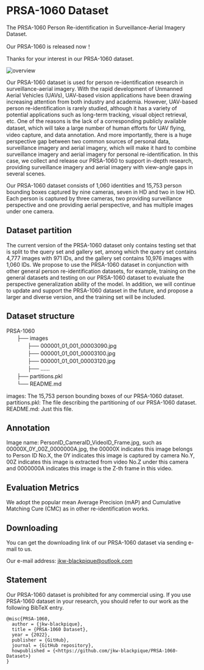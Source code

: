 # PRSA-1060 Dataset

The PRSA-1060 Person Re-identification in Surveillance-Aerial Imagery Dataset.

Our PRSA-1060 is released now！<br>

Thanks for your interest in our PRSA-1060 dataset.<br>

![overview](https://github.com/jkw-blackpique/PRSA-1060-Dataset/Figure1.jpg)

Our PRSA-1060 dataset is used for person re-identification research in surveillance-aerial imagery. With the rapid development of Unmanned Aerial Vehicles (UAVs), UAV-based vision applications have been drawing increasing attention from both industry and academia. However, UAV-based person re-identification is rarely studied, although it has a variety of potential applications such as long-term tracking, visual object retrieval, etc. One of the reasons is the lack of a corresponding publicly available dataset, which will take a large number of human efforts for UAV ﬂying, video capture, and data annotation. And more importantly, there is a huge perspective gap between two common sources of personal data, surveillance imagery and aerial imagery, which will make it hard to combine surveillance imagery and aerial imagery for personal re-identification. In this case, we collect and release our PRSA-1060 to support in-depth research, providing surveillance imagery and aerial imagery with view-angle gaps in several scenes.<br>

Our PRSA-1060 dataset consists of 1,060 identities and 15,753 person bounding boxes captured by nine cameras, seven in HD and two in low HD. Each person is captured by three cameras, two providing surveillance perspective and one providing aerial perspective, and has multiple images under one camera.


## Dataset partition

The current version of the PRSA-1060 dataset only contains testing set that is split to the query set and gallery set, among which the query set contains 4,777 images with 971 IDs, and the gallery set contains 10,976 images with 1,060 IDs. We propose to use the PRSA-1060 dataset in conjunction with other general person re-identification datasets, for example, training on the general datasets and testing on our PRSA-1060 dataset to evaluate the perspective generalization ability of the model. In addition, we will continue to update and support the PRSA-1060 dataset in the future, and propose a larger and diverse version, and the training set will be included.<br>


## Dataset structure

PRSA-1060<br>
　　├── images<br>
　　　　├── 000001_01_001_00003090.jpg<br>
　　　　├── 000001_01_001_00003100.jpg<br>
　　　　├── 000001_01_001_00003120.jpg<br>
　　　　├── ......<br>
　　├── partitions.pkl<br>
　　└── README.md<br>

images: The 15,753 person bounding boxes of our PRSA-1060 dataset.<br>
partitions.pkl: The file describing the partitioning of our PRSA-1060 dataset.<br>
README.md: Just this file.<br>


## Annotation

Image name: PersonID_CameraID_VideoID_Frame.jpg, such as 00000X_0Y_00Z_0000000A.jpg, the 00000X indicates this image belongs to Person ID No.X, the 0Y indicates this image is captured by camera No.Y, 00Z indicates this image is extracted from video No.Z under this camera and 0000000A indicates this image is the Z-th frame in this video.

        
## Evaluation Metrics

We adopt the popular mean Average Precision (mAP) and Cumulative Matching Cure (CMC) as in other re-identification works.


## Downloading

You can get the downloading link of our PRSA-1060 dataset via sending e-mail to us.

Our e-mail address: <jkw-blackpique@outlook.com>


## Statement

Our PRSA-1060 dataset is prohibited for any commercial using. If you use PRSA-1060 dataset in your research, you should refer to our work as the following BibTeX entry.

```
@misc{PRSA-1060,
  author = {jkw-blackpique},
  title = {PRSA-1060 Dataset},
  year = {2022},
  publisher = {GitHub},
  journal = {GitHub repository},
  howpublished = {<https://github.com/jkw-blackpique/PRSA-1060-Dataset>}
}
```


